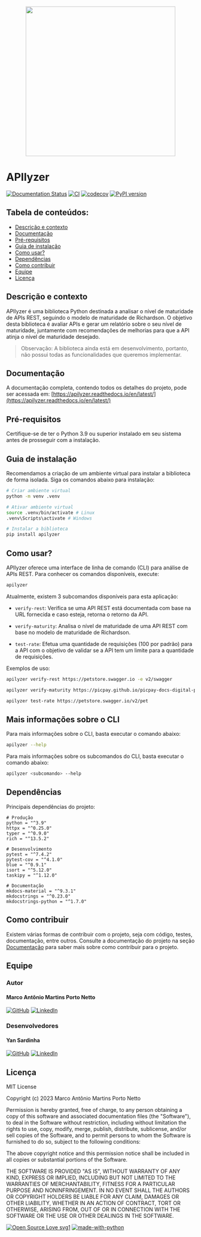 <img src="https://apilyzer.readthedocs.io/en/latest/assets/logo.png" width="400" style="display: block; margin: 20px auto;">


# APIlyzer


[![Documentation Status](https://readthedocs.org/projects/apilyzer/badge/?version=latest)](https://apilyzer.readthedocs.io/en/latest/?badge=latest)
[![CI](https://github.com/tchez/apilyzer/actions/workflows/pipeline.yaml/badge.svg)](https://github.com/tchez/apilyzer/actions/workflows/pipeline.yaml)
[![codecov](https://codecov.io/gh/tchez/apilyzer/branch/main/graph/badge.svg?token=OVQQF4IQY2)](https://codecov.io/gh/tchez/apilyzer)
[![PyPI version](https://badge.fury.io/py/apilyzer.svg)](https://badge.fury.io/py/apilyzer)

## Tabela de conteúdos:

- [Descrição e contexto](#descrição-e-contexto)
- [Documentação](#documentação)
- [Pré-requisitos](#pré-requisitos)
- [Guia de instalação](#guia-de-instalação)
- [Como usar?](#como-usar)
- [Dependências](#dependências)
- [Como contribuir](#como-contribuir)
- [Equipe](#equipe)
- [Licença](#licença)


## Descrição e contexto

APIlyzer é uma biblioteca Python destinada a analisar o nível de maturidade de APIs REST, seguindo o modelo de maturidade de Richardson. O objetivo desta biblioteca é avaliar APIs e gerar um relatório sobre o seu nível de maturidade, juntamente com recomendações de melhorias para que a API atinja o nível de maturidade desejado.
> Observação: A biblioteca ainda está em desenvolvimento, portanto, não possui todas as funcionalidades que queremos implementar.


## Documentação

A documentação completa, contendo todos os detalhes do projeto, pode ser acessada em:
[https://apilyzer.readthedocs.io/en/latest/](https://apilyzer.readthedocs.io/en/latest/)

## Pré-requisitos

Certifique-se de ter o Python 3.9 ou superior instalado em seu sistema antes de prosseguir com a instalação.


## Guia de instalação

Recomendamos a criação de um ambiente virtual para instalar a biblioteca de forma isolada. Siga os comandos abaixo para instalação:


```bash
# Criar ambiente virtual
python -m venv .venv
```	

```bash
# Ativar ambiente virtual
source .venv/bin/activate # Linux
.venv\Scripts\activate # Windows
```

```bash
# Instalar a biblioteca
pip install apilyzer
```

## Como usar?

APIlyzer oferece uma interface de linha de comando (CLI) para análise de APIs REST. Para conhecer os comandos disponíveis, execute:

```bash
apilyzer
```

Atualmente, existem 3 subcomandos disponíveis para esta aplicação:

- `verify-rest`: Verifica se uma API REST está documentada com base na URL fornecida e caso esteja, retorna o retorno da API.

- `verify-maturity`: Analisa o nível de maturidade de uma API REST com base no modelo de maturidade de Richardson.

- `test-rate`: Efetua uma quantidade de requisições (100 por padrão) para a API com o objetivo de validar se a API tem um limite para a quantidade de requisições.

Exemplos de uso:

```bash
apilyzer verify-rest https://petstore.swagger.io -e v2/swagger
```
```bash
apilyzer verify-maturity https://picpay.github.io/picpay-docs-digital-payments/swagger/checkout.json
```
```bash
apilyzer test-rate https://petstore.swagger.io/v2/pet
```

## Mais informações sobre o CLI

Para mais informações sobre o CLI, basta executar o comando abaixo:

```bash
apilyzer --help
```

Para mais informações sobre os subcomandos do CLI, basta executar o comando abaixo:

```bash
apilyzer <subcomando> --help
```


## Dependências

Principais dependências do projeto:

    # Produção
    python = "^3.9"
    httpx = "^0.25.0"
    typer = "^0.9.0"
    rich = "^13.5.2"

    # Desenvolvimento
    pytest = "^7.4.2"
    pytest-cov = "^4.1.0"
    blue = "^0.9.1"
    isort = "^5.12.0"
    taskipy = "^1.12.0"

    # Documentação
    mkdocs-material = "^9.3.1"
    mkdocstrings = "^0.23.0"
    mkdocstrings-python = "^1.7.0"


## Como contribuir

Existem várias formas de contribuir com o projeto, seja com código, testes, documentação, entre outros. Consulte a documentação do projeto na seção [Documentação](#documentação) para saber mais sobre como contribuir para o projeto.

## Equipe

### Autor

#### Marco Antônio Martins Porto Netto

[![GitHub](https://img.shields.io/badge/github-%23121011.svg?style=for-the-badge&logo=github&logoColor=white)](https://github.com/Tchez/)
[![LinkedIn](https://img.shields.io/badge/linkedin-%230077B5.svg?style=for-the-badge&logo=linkedin&logoColor=white)](https://www.linkedin.com/in/tchez/)

### Desenvolvedores

#### Yan Sardinha

[![GitHub](https://img.shields.io/badge/github-%23121011.svg?style=for-the-badge&logo=github&logoColor=white)](https://github.com/YanSardinha/)
[![LinkedIn](https://img.shields.io/badge/linkedin-%230077B5.svg?style=for-the-badge&logo=linkedin&logoColor=white)](https://www.linkedin.com/in/yan-sardinha/)


## Licença

MIT License

Copyright (c) 2023 Marco Antônio Martins Porto Netto

Permission is hereby granted, free of charge, to any person obtaining a copy
of this software and associated documentation files (the "Software"), to deal
in the Software without restriction, including without limitation the rights
to use, copy, modify, merge, publish, distribute, sublicense, and/or sell
copies of the Software, and to permit persons to whom the Software is
furnished to do so, subject to the following conditions:

The above copyright notice and this permission notice shall be included in all
copies or substantial portions of the Software.

THE SOFTWARE IS PROVIDED "AS IS", WITHOUT WARRANTY OF ANY KIND, EXPRESS OR
IMPLIED, INCLUDING BUT NOT LIMITED TO THE WARRANTIES OF MERCHANTABILITY,
FITNESS FOR A PARTICULAR PURPOSE AND NONINFRINGEMENT. IN NO EVENT SHALL THE
AUTHORS OR COPYRIGHT HOLDERS BE LIABLE FOR ANY CLAIM, DAMAGES OR OTHER
LIABILITY, WHETHER IN AN ACTION OF CONTRACT, TORT OR OTHERWISE, ARISING FROM,
OUT OF OR IN CONNECTION WITH THE SOFTWARE OR THE USE OR OTHER DEALINGS IN THE
SOFTWARE.


[![Open Source Love svg1](https://badges.frapsoft.com/os/v1/open-source.svg?v=103)](https://github.com/ellerbrock/open-source-badges/)
[![made-with-python](https://img.shields.io/badge/Made%20with-Python-1f425f.svg)](https://www.python.org/)
